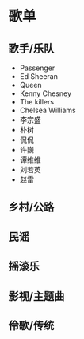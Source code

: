# 歌单

## 歌手/乐队

* Passenger
* Ed Sheeran
* Queen
* Kenny Chesney
* The killers
* Chelsea Williams
* 李宗盛
* 朴树
* 侃侃
* 许巍
* 谭维维
* 刘若英
* 赵雷

## 乡村/公路

## 民谣

## 摇滚乐

## 影视/主题曲

## 伶歌/传统

